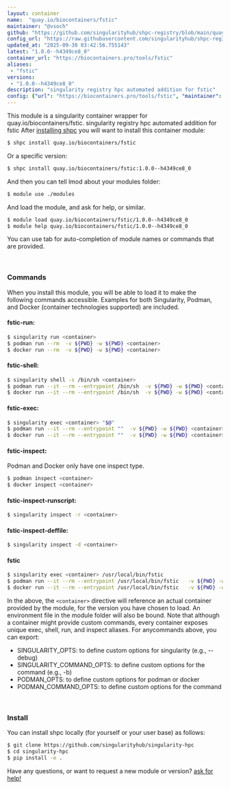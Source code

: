 ```yaml
---
layout: container
name:  "quay.io/biocontainers/fstic"
maintainer: "@vsoch"
github: "https://github.com/singularityhub/shpc-registry/blob/main/quay.io/biocontainers/fstic/container.yaml"
config_url: "https://raw.githubusercontent.com/singularityhub/shpc-registry/main/quay.io/biocontainers/fstic/container.yaml"
updated_at: "2025-09-30 03:42:56.755143"
latest: "1.0.0--h4349ce8_0"
container_url: "https://biocontainers.pro/tools/fstic"
aliases:
 - "fstic"
versions:
 - "1.0.0--h4349ce8_0"
description: "singularity registry hpc automated addition for fstic"
config: {"url": "https://biocontainers.pro/tools/fstic", "maintainer": "@vsoch", "description": "singularity registry hpc automated addition for fstic", "latest": {"1.0.0--h4349ce8_0": "sha256:170556752d24a2e3edb49434d4f18889554d595b293892bbc4e7bc2cf6c445d3"}, "tags": {"1.0.0--h4349ce8_0": "sha256:170556752d24a2e3edb49434d4f18889554d595b293892bbc4e7bc2cf6c445d3"}, "docker": "quay.io/biocontainers/fstic", "aliases": {"fstic": "/usr/local/bin/fstic"}}
---
```


This module is a singularity container wrapper for quay.io/biocontainers/fstic.
singularity registry hpc automated addition for fstic
After [installing shpc](#install) you will want to install this container module:


```bash
$ shpc install quay.io/biocontainers/fstic
```

Or a specific version:

```bash
$ shpc install quay.io/biocontainers/fstic:1.0.0--h4349ce8_0
```

And then you can tell lmod about your modules folder:

```bash
$ module use ./modules
```

And load the module, and ask for help, or similar.

```bash
$ module load quay.io/biocontainers/fstic/1.0.0--h4349ce8_0
$ module help quay.io/biocontainers/fstic/1.0.0--h4349ce8_0
```

You can use tab for auto-completion of module names or commands that are provided.

<br>

### Commands

When you install this module, you will be able to load it to make the following commands accessible.
Examples for both Singularity, Podman, and Docker (container technologies supported) are included.

#### fstic-run:

```bash
$ singularity run <container>
$ podman run --rm  -v ${PWD} -w ${PWD} <container>
$ docker run --rm  -v ${PWD} -w ${PWD} <container>
```

#### fstic-shell:

```bash
$ singularity shell -s /bin/sh <container>
$ podman run --it --rm --entrypoint /bin/sh  -v ${PWD} -w ${PWD} <container>
$ docker run --it --rm --entrypoint /bin/sh  -v ${PWD} -w ${PWD} <container>
```

#### fstic-exec:

```bash
$ singularity exec <container> "$@"
$ podman run --it --rm --entrypoint ""  -v ${PWD} -w ${PWD} <container> "$@"
$ docker run --it --rm --entrypoint ""  -v ${PWD} -w ${PWD} <container> "$@"
```

#### fstic-inspect:

Podman and Docker only have one inspect type.

```bash
$ podman inspect <container>
$ docker inspect <container>
```

#### fstic-inspect-runscript:

```bash
$ singularity inspect -r <container>
```

#### fstic-inspect-deffile:

```bash
$ singularity inspect -d <container>
```


#### fstic

```bash
$ singularity exec <container> /usr/local/bin/fstic
$ podman run --it --rm --entrypoint /usr/local/bin/fstic   -v ${PWD} -w ${PWD} <container> -c " $@"
$ docker run --it --rm --entrypoint /usr/local/bin/fstic   -v ${PWD} -w ${PWD} <container> -c " $@"
```



In the above, the `<container>` directive will reference an actual container provided
by the module, for the version you have chosen to load. An environment file in the
module folder will also be bound. Note that although a container
might provide custom commands, every container exposes unique exec, shell, run, and
inspect aliases. For anycommands above, you can export:

 - SINGULARITY_OPTS: to define custom options for singularity (e.g., --debug)
 - SINGULARITY_COMMAND_OPTS: to define custom options for the command (e.g., -b)
 - PODMAN_OPTS: to define custom options for podman or docker
 - PODMAN_COMMAND_OPTS: to define custom options for the command

<br>

### Install

You can install shpc locally (for yourself or your user base) as follows:

```bash
$ git clone https://github.com/singularityhub/singularity-hpc
$ cd singularity-hpc
$ pip install -e .
```

Have any questions, or want to request a new module or version? [ask for help!](https://github.com/singularityhub/singularity-hpc/issues)